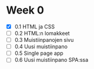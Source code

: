 # Week 0

- [x] 0.1 HTML ja CSS
- [ ] 0.2 HTML:n lomakkeet
- [ ] 0.3 Muistiinpanojen sivu
- [ ] 0.4 Uusi muistiinpano
- [ ] 0.5 Single page app
- [ ] 0.6 Uusi muistiinpano SPA:ssa
